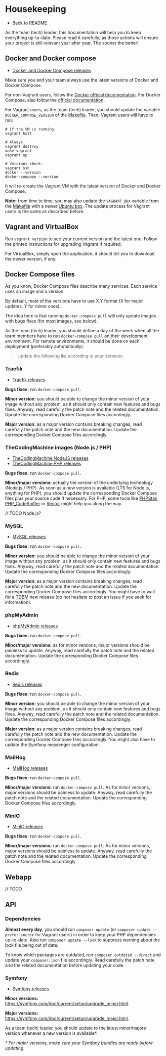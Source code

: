 # Housekeeping

* [Back to README](README.md)

As the team (tech) leader, this documentation will help you to keep everything up-to-date. 
Please read it carefully, as those actions will ensure your project is still relevant year after year. 
The sooner the better!

## Docker and Docker compose

* [Docker and Docker Compose releases](https://docs.docker.com/release-notes/)

Make sure you and your team always use the latest versions of Docker and Docker Compose.

For non-Vagrant users, follow the [Docker official documentation](https://docs.docker.com/engine/install/#server).
For Docker Compose, also follow the [official documentation](https://docs.docker.com/compose/install/#install-compose-on-linux-systems).

For Vagrant users, as the team (tech) leader, you should update the variable `DOCKER_COMPOSE_VERSION` of the [Makefile](Makefile).
Then, Vagrant users will have to run:

```
# If the VM is running.
vagrant halt

# Always.
vagrant destroy
make vagrant
vagrant up

# Versions check.
vagrant ssh
docker --version
docker-compose --version
```

It will re-create the Vagrant VM with the latest version of Docker and Docker Compose.

**Note:** from time to time, you may also update the `VAGRANT_BOX` variable from the [Makefile](Makefile)
with a newer [Ubuntu box](https://app.vagrantup.com/bento). The update process for Vagrant users is the same as
described before.

## Vagrant and VirtualBox

Run `vagrant version` to see your current version and the latest one. 
Follow the printed instructions for upgrading Vagrant if required.

For VirtualBox, simply open the application, it should tell you to download the newer version, if any.

## Docker Compose files

As you know, Docker Compose files describe many services. Each service uses an image and a version.

By default, most of the versions have to use X.Y format (X for major updates, Y for minor ones).

The idea here is that running `docker-compose pull` will only update images with bugs fixes (for most images, see below).

As the team (tech) leader, you should define a day of the week when all the team members have to run `docker-compose pull` 
on their development environment. For remote environments, it should be done on each deployment (preferably automatically).

> Update the following list according to your services.

### Traefik

* [Traefik releases](https://github.com/containous/traefik/releases)

**Bugs fixes:** run `docker-compose pull`.

**Minor version:** you should be able to change the minor version of your image without any problem, as it should only
contain new features and bugs fixes. Anyway, read carefully the patch note and the related documentation. Update the
corresponding Docker Compose files accordingly.

**Major version:** as a major version contains breaking changes, read carefully the patch note and the new documentation.
Update the corresponding Docker Compose files accordingly.

### TheCodingMachine images (Node.js / PHP)

* [TheCodingMachine NodeJS releases](https://github.com/thecodingmachine/docker-images-nodejs#images)
* [TheCodingMachine PHP releases](https://github.com/thecodingmachine/docker-images-php#images)

**Bugs fixes:** run `docker-compose pull`.

**Minor/major versions:** actually the version of the underlying technology (Node.js / PHP). As soon as
a new version is available (LTS for Node.js, anything for PHP), you should update the corresponding Docker Compose files 
plus your source code if necessary. For PHP, some tools like [PHPStan](https://github.com/phpstan/phpstan),
[PHP_CodeSniffer](https://github.com/squizlabs/PHP_CodeSniffer) or [Rector](https://github.com/rectorphp/rector) might 
help you along the way.

// TODO Node.js?

### MySQL

* [MySQL releases](https://hub.docker.com/_/mysql?tab=tags)

**Bugs fixes:** run `docker-compose pull`.

**Minor version:** you should be able to change the minor version of your image without any problem, as it should only
contain new features and bugs fixes. Anyway, read carefully the patch note and the related documentation. Update the
corresponding Docker Compose files accordingly.

**Major version:** as a major version contains breaking changes, read carefully the patch note and the new documentation.
Update the corresponding Docker Compose files accordingly. You might have to wait for a [TDBM](https://github.com/thecodingmachine/tdbm)
new release (do not hesitate to post an issue if you seek for information).

### phpMyAdmin

* [phpMyAdmin releases](https://github.com/phpmyadmin/phpmyadmin/releases)

**Bugs fixes:** run `docker-compose pull`.

**Minor/major versions:** as for minor versions, major versions should be painless to update. Anyway, read carefully the 
patch note and the related documentation. Update the corresponding Docker Compose files accordingly.

### Redis

* [Redis releases](https://hub.docker.com/r/bitnami/redis/tags)

**Bugs fixes:** run `docker-compose pull`.

**Minor version:** you should be able to change the minor version of your image without any problem, as it should only
contain new features and bugs fixes. Anyway, read carefully the patch note and the related documentation. Update the
corresponding Docker Compose files accordingly.

**Major version:** as a major version contains breaking changes, read carefully the patch note and the new documentation.
Update the corresponding Docker Compose files accordingly. You might also have to update the Symfony messenger configuration.

### MailHog

* [MailHog releases](https://github.com/mailhog/MailHog/releases)

**Bugs fixes:** run `docker-compose pull`.

**Minor/major versions:** run `docker-compose pull`. As for minor versions, major versions should be painless to update. 
Anyway, read carefully the patch note and the related documentation. Update the corresponding Docker Compose files accordingly.

### MinIO

* [MinIO releases](https://github.com/minio/minio/releases)

**Bugs fixes:** run `docker-compose pull`.

**Minor/major versions:** run `docker-compose pull`. As for minor versions, major versions should be painless to update. 
Anyway, read carefully the patch note and the related documentation. Update the corresponding Docker Compose files accordingly.

## Webapp

// TODO

## API

### Dependencies

**Almost every day**, you should run `composer update` (or `composer update --prefer-source` for Vagrant users) 
in order to keep your PHP dependencies up-to-date. Also run `composer update --lock` to suppress warning about the 
lock file being out of date.

To know which packages are outdated, run `composer outdated --direct` and update your `composer.json` file accordingly.
Read carefully the patch note and the related documentation before updating your code.

### Symfony

* [Symfony releases](https://symfony.com/releases)

**Minor versions:** https://symfony.com/doc/current/setup/upgrade_minor.html.

**Major versions:** https://symfony.com/doc/current/setup/upgrade_major.html.

As a team (tech) leader, you should update to the latest minor/majors version whenever a new version is available*.

*\* For major versions, make sure your Symfony bundles are ready before updating.*






